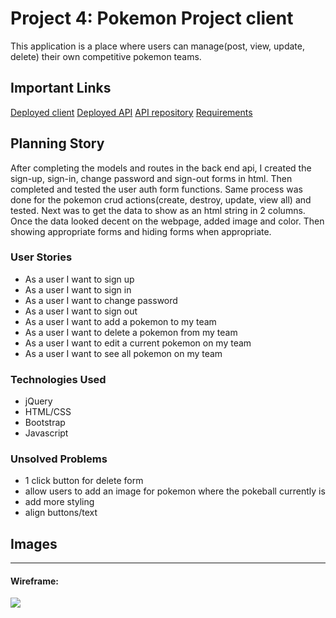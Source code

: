 # Project 4: Pokemon Project client

This application is a place where users can manage(post, view, update, delete) their own competitive pokemon teams.

## Important Links
<a href="">Deployed client</a>
<a href="https://dons-pokemon.herokuapp.com/">Deployed API</a>
<a href="https://github.com/dhdonaldha1/pokemon-api">API repository</a>
<a href="https://git.generalassemb.ly/ga-wdi-boston/capstone-project/blob/master/requirements.md">Requirements</a>

## Planning Story
After completing the models and routes in the back end api, I created the sign-up, sign-in, change password and sign-out forms in html.  Then completed and tested the user auth form functions. Same process was done for the pokemon crud actions(create, destroy, update, view all) and tested.  Next was to get the data to show as an html string in 2 columns.  Once the data looked decent on the webpage, added image and color.  Then showing appropriate forms and hiding forms when appropriate.      

### User Stories

- As a user I want to sign up
- As a user I want to sign in
- As a user I want to change password
- As a user I want to sign out
- As a user I want to add a pokemon to my team
- As a user I want to delete a pokemon from my team
- As a user I want to edit a current pokemon on my team
- As a user I want to see all pokemon on my team

### Technologies Used

- jQuery
- HTML/CSS
- Bootstrap
- Javascript


### Unsolved Problems
- 1 click button for delete form
- allow users to add an image for pokemon where the pokeball currently is
- add more styling
- align buttons/text

## Images

---

#### Wireframe:
<img src="https://imgur.com/jmV5ckF.jpg">
